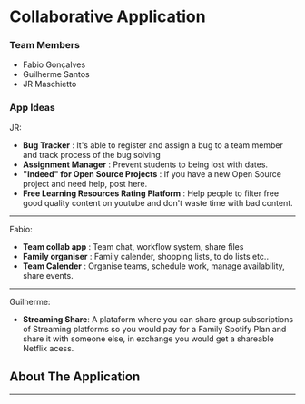 # Collaborative Application


### Team Members
- Fabio Gonçalves
- Guilherme Santos
- JR Maschietto

### App Ideas
JR:
- **Bug Tracker** : It's able to register and assign a bug to a team member and track process of the bug solving
- **Assignment Manager** : Prevent students to being lost with dates.
- **"Indeed" for Open Source Projects** : If you have a new Open Source project and need help, post here.
- **Free Learning Resources Rating Platform** : Help people to filter free good quality content on youtube and don't waste time with bad content.

--------------------------
Fabio:
- **Team collab app** : Team chat, workflow system, share files
- **Family organiser** : Family calender, shopping lists, to do lists etc..
- **Team Calender** : Organise teams, schedule work, manage availability, share events.

--------------------------
Guilherme:
- **Streaming Share**: A plataform where you can share group subscriptions of Streaming platforms so you would pay for a Family Spotify Plan and share it with someone else, in exchange you would get a shareable Netflix acess. 



## About The Application
--------------------------
